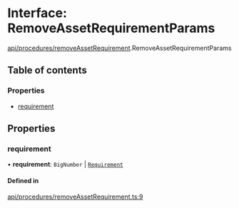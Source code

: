 # Interface: RemoveAssetRequirementParams

[api/procedures/removeAssetRequirement](../wiki/api.procedures.removeAssetRequirement).RemoveAssetRequirementParams

## Table of contents

### Properties

- [requirement](../wiki/api.procedures.removeAssetRequirement.RemoveAssetRequirementParams#requirement)

## Properties

### requirement

• **requirement**: `BigNumber` \| [`Requirement`](../wiki/types.Requirement)

#### Defined in

[api/procedures/removeAssetRequirement.ts:9](https://github.com/PolymathNetwork/polymesh-sdk/blob/31dfa0dc/src/api/procedures/removeAssetRequirement.ts#L9)
